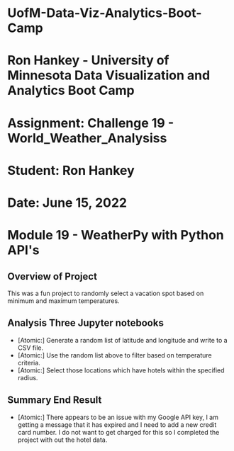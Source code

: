 # UofM-Data-Viz-Analytics-Boot-Camp
# Ron Hankey - University of Minnesota Data Visualization and Analytics Boot Camp
#                   Assignment: Challenge 19 - World_Weather_Analysiss
#                           Student: Ron Hankey
#                           Date: June 15, 2022

# Module 19 - WeatherPy with Python API's

## Overview of Project
This was a fun project to randomly select a vacation spot based on minimum and maximum temperatures.

## Analysis Three Jupyter notebooks
* [Atomic:] Generate a random list of latitude and longitude and write to a CSV file.
* [Atomic:] Use the random list above to filter based on temperature criteria.
* [Atomic:] Select those locations which have hotels within the specified radius.

## Summary  End Result
* [Atomic:] There appears to be an issue with my Google API key, I am getting a message that it has expired and I need to add a new credit card number. I do not want to get charged for this so I completed the project with out the hotel data. 